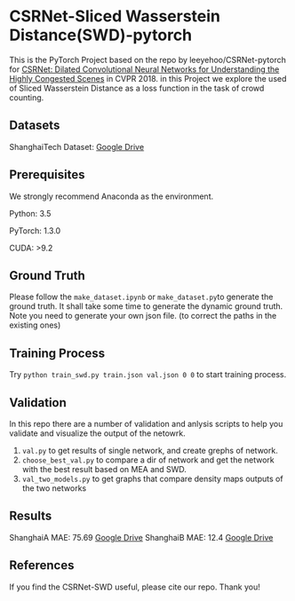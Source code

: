 # CSRNet-Sliced Wasserstein Distance(SWD)-pytorch  

This is the PyTorch Project based on the repo by leeyehoo/CSRNet-pytorch for [CSRNet: Dilated Convolutional Neural Networks for Understanding the Highly Congested Scenes](https://arxiv.org/abs/1802.10062) in CVPR 2018.
in this Project we explore the used of Sliced Wasserstein Distance as a loss function in the task of crowd counting. 

## Datasets
ShanghaiTech Dataset: [Google Drive](https://drive.google.com/open?id=16dhJn7k4FWVwByRsQAEpl9lwjuV03jVI)

## Prerequisites
We strongly recommend Anaconda as the environment.

Python: 3.5	

PyTorch: 1.3.0

CUDA: >9.2
## Ground Truth

Please follow the `make_dataset.ipynb` or `make_dataset.py`to generate the ground truth. It shall take some time to generate the dynamic ground truth. Note you need to generate your own json file. (to correct the paths in the existing ones)

## Training Process

Try `python train_swd.py train.json val.json 0 0` to start training process.

## Validation
In this repo there are a number of validation and anlysis scripts to help you validate and visualize the output of the netowrk.
1) `val.py` to get results of single network, and create grephs of network.
2) `choose_best_val.py` to compare a dir of network and get the network with the best result based on MEA and SWD.
3) `val_two_models.py` to get graphs that compare density maps outputs of the two networks

## Results

ShanghaiA MAE: 75.69 [Google Drive](https://drive.google.com/open?id=1P7u3Ox0WJEt43WySzXwmHTuUiUguYd-9)
ShanghaiB MAE: 12.4 [Google Drive](https://drive.google.com/open?id=1fq0__0ZYunCEOOpv2SmT3vMQkg1SGFgS)

## References

If you find the CSRNet-SWD useful, please cite our repo. Thank you!

